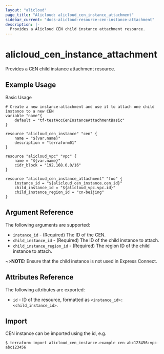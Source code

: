 ```yaml
---
layout: "alicloud"
page_title: "Alicloud: alicloud_cen_instance_attachment"
sidebar_current: "docs-alicloud-resource-cen-instance-attachment"
description: |-
  Provides a Alicloud CEN child instance attachment resource.
---
```


# alicloud\_cen_instance_attachment

Provides a CEN child instance attachment resource.

## Example Usage

Basic Usage

```
# Create a new instance-attachment and use it to attach one child instance to a new CEN
variable "name"{
	default = "tf-testAccCenInstanceAttachmentBasic"
}

resource "alicloud_cen_instance" "cen" {
	name = "${var.name}"
	description = "terraform01"
}

resource "alicloud_vpc" "vpc" {
	name = "${var.name}"
	cidr_block = "192.168.0.0/16"
}

resource "alicloud_cen_instance_attachment" "foo" {
    instance_id = "${alicloud_cen_instance.cen.id}"
	child_instance_id = "${alicloud_vpc.vpc.id}"
	child_instance_region_id = "cn-beijing"
}
```
## Argument Reference

The following arguments are supported:

* `instance_id` - (Required) The ID of the CEN.
* `child_instance_id` - (Required) The ID of the child instance to attach.
* `child_instance_region_id` - (Required) The region ID of the child instance to attach.

~>**NOTE:** Ensure that the child instance is not used in Express Connect.

## Attributes Reference

The following attributes are exported:

- `id` - ID of the resource, formatted as `<instance_id>:<child_instance_id>`.

## Import

CEN instance can be imported using the id, e.g.

```
$ terraform import alicloud_cen_instance.example cen-abc123456:vpc-abc123456
```